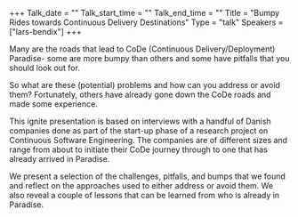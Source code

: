 +++
Talk_date = ""
Talk_start_time = ""
Talk_end_time = ""
Title = "Bumpy Rides towards Continuous Delivery Destinations"
Type = "talk"
Speakers = ["lars-bendix"]
+++

Many are the roads that lead to CoDe (Continuous Delivery/Deployment) Paradise- some are more bumpy than others and some have pitfalls that you should look out for.

So what are these (potential) problems and how can you address or avoid them? Fortunately, others have already gone down the CoDe roads and made some experience.

This ignite presentation is based on interviews with a handful of Danish companies done as part of the start-up phase of a research project on Continuous Software Engineering. The companies are of different sizes and range from about to initiate their CoDe journey through to one that has already arrived in Paradise.

We present a selection of the challenges, pitfalls, and bumps that we found and reflect on the approaches used to either address or avoid them. We also reveal a couple of lessons that can be learned from who is already in Paradise.
